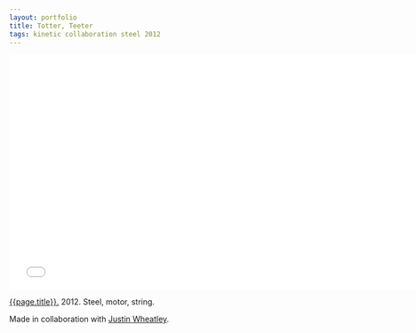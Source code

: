 ```yaml
---
layout: portfolio
title: Totter, Teeter
tags: kinetic collaboration steel 2012
---
```


<div class="js-video vimeo widescreen">
<iframe src="//player.vimeo.com/video/56941582?title=0&amp;byline=0&amp;portrait=0" width="750" height="422" frameborder="0" webkitallowfullscreen mozallowfullscreen allowfullscreen></iframe> 
</div>

[{{page.title}}.](http://vimeo.com/56941582)  2012.  Steel, motor, string.

Made in collaboration with [Justin Wheatley](http://www.justinwheatley.com/).
